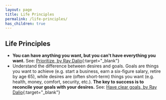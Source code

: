 ```yaml
---
layout: page
title: Life Principles
permalink: /life-principles/
has_children: true
---
```


## Life Principles

- **You can have anything you want, but you can't have everything you want.** See: [Prioritize, by Ray Dalio](https://www.principles.com/principles/b256de90-3a98-4e7d-8892-63af649dca60/){:target="\_blank"}
- Understand the difference between desires and goals. Goals are things you want to achieve (e.g. start a business, earn a six-figure salary, retire by age 65), while desires are (often short-term) things you want (e.g. health, money, comfort, security, etc.). **The key to success is to reconcile your goals with your desires.** See: [Have clear goals, by Ray Dalio](https://www.principles.com/principles/364aef43-b3e6-4159-ac16-8d7a012e2bc9/){:target="\_blank"}
